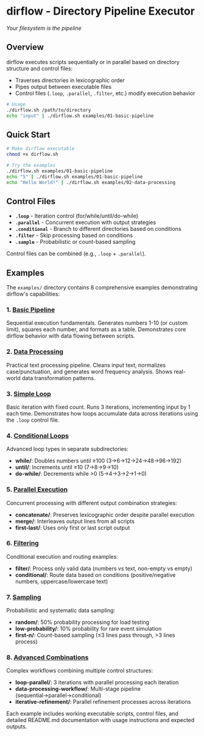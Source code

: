 # dirflow - Directory Pipeline Executor

*Your filesystem is the pipeline*

## Overview

dirflow executes scripts sequentially or in parallel based on directory structure and control files:
- Traverses directories in lexicographic order
- Pipes output between executable files
- Control files (`.loop`, `.parallel`, `.filter`, etc.) modify execution behavior

```bash
# Usage
./dirflow.sh /path/to/directory
echo "input" | ./dirflow.sh examples/01-basic-pipeline
```

## Quick Start

```bash
# Make dirflow executable
chmod +x dirflow.sh

# Try the examples
./dirflow.sh examples/01-basic-pipeline
echo "5" | ./dirflow.sh examples/01-basic-pipeline
echo "Hello World!" | ./dirflow.sh examples/02-data-processing
```

## Control Files

- **`.loop`** - Iteration control (for/while/until/do-while)
- **`.parallel`** - Concurrent execution with output strategies
- **`.conditional`** - Branch to different directories based on conditions
- **`.filter`** - Skip processing based on conditions  
- **`.sample`** - Probabilistic or count-based sampling

Control files can be combined (e.g., `.loop` + `.parallel`).

## Examples

The `examples/` directory contains 8 comprehensive examples demonstrating dirflow's capabilities:

### 1. [Basic Pipeline](examples/01-basic-pipeline/README.md)
Sequential execution fundamentals. Generates numbers 1-10 (or custom limit), squares each number, and formats as a table. Demonstrates core dirflow behavior with data flowing between scripts.

### 2. [Data Processing](examples/02-data-processing/README.md) 
Practical text processing pipeline. Cleans input text, normalizes case/punctuation, and generates word frequency analysis. Shows real-world data transformation patterns.

### 3. [Simple Loop](examples/03-loop-simple/README.md)
Basic iteration with fixed count. Runs 3 iterations, incrementing input by 1 each time. Demonstrates how loops accumulate data across iterations using the `.loop` control file.

### 4. [Conditional Loops](examples/04-loop-conditional/README.md)
Advanced loop types in separate subdirectories:
- **while/**: Doubles numbers until ≥100 (3→6→12→24→48→96→192)
- **until/**: Increments until ≥10 (7→8→9→10)  
- **do-while/**: Decrements while >0 (5→4→3→2→1→0)

### 5. [Parallel Execution](examples/05-parallel-execution/README.md)
Concurrent processing with different output combination strategies:
- **concatenate/**: Preserves lexicographic order despite parallel execution
- **merge/**: Interleaves output lines from all scripts
- **first-last/**: Uses only first or last script output

### 6. [Filtering](examples/06-filtering/README.md)
Conditional execution and routing examples:
- **filter/**: Process only valid data (numbers vs text, non-empty vs empty)
- **conditional/**: Route data based on conditions (positive/negative numbers, uppercase/lowercase text)

### 7. [Sampling](examples/07-sampling/README.md)
Probabilistic and systematic data sampling:
- **random/**: 50% probability processing for load testing
- **low-probability/**: 10% probability for rare event simulation
- **first-n/**: Count-based sampling (≤3 lines pass through, >3 lines process)

### 8. [Advanced Combinations](examples/08-advanced-combinations/README.md)
Complex workflows combining multiple control structures:
- **loop-parallel/**: 3 iterations with parallel processing each iteration
- **data-processing-workflow/**: Multi-stage pipeline (sequential→parallel→conditional)
- **iterative-refinement/**: Parallel refinement processes across iterations

Each example includes working executable scripts, control files, and detailed README.md documentation with usage instructions and expected outputs.
